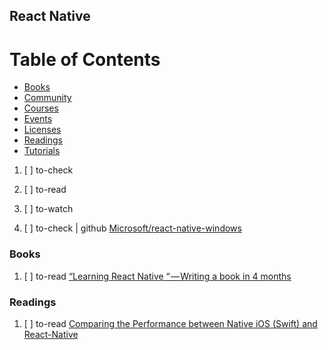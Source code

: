 ## React Native

# Table of Contents
<!-- MarkdownTOC depth=4 -->
  - [Books](#books)
  - [Community](#community)
  - [Courses](#courses)
  - [Events](#events)
  - [Licenses](#licenses)
  - [Readings](#readings)
  - [Tutorials](#tutorials)
<!-- /MarkdownTOC -->

  1. [ ] to-check []()
  1. [ ] to-read []()
  1. [ ] to-watch []()

  1. [ ] to-check | github [Microsoft/react-native-windows](https://github.com/Microsoft/react-native-windows)

### Books

  1. [ ] to-read [“Learning React Native “ — Writing a book in 4 months](https://medium.com/@VladimirNovick/learning-react-native-writing-a-book-in-4-months-dca42f835d06)

### Readings

  1. [ ] to-read [Comparing the Performance between Native iOS (Swift) and React-Native](https://medium.com/the-react-native-log/comparing-the-performance-between-native-ios-swift-and-react-native-7b5490d363e2)
